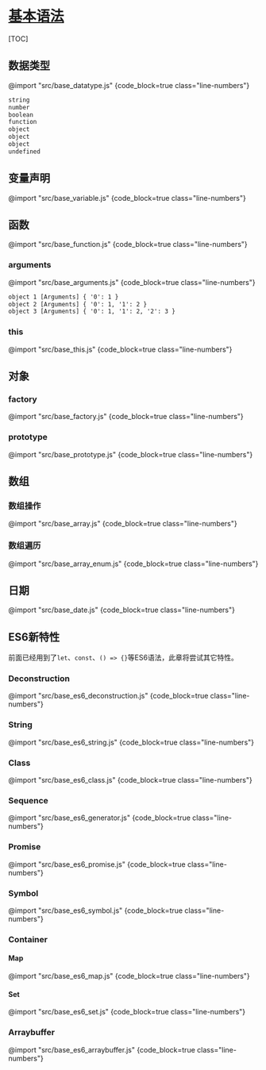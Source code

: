 <link rel="stylesheet" href="https://zhmhbest.gitee.io/hellomathematics/style/index.css">
<script src="https://zhmhbest.gitee.io/hellomathematics/style/index.js"></script>

# [基本语法](./index.html)

[TOC]

## 数据类型

@import "src/base_datatype.js" {code_block=true class="line-numbers"}

```txt
string
number
boolean
function
object
object
object
undefined
```

## 变量声明

@import "src/base_variable.js" {code_block=true class="line-numbers"}

## 函数

@import "src/base_function.js" {code_block=true class="line-numbers"}

### arguments

@import "src/base_arguments.js" {code_block=true class="line-numbers"}

```txt
object 1 [Arguments] { '0': 1 }
object 2 [Arguments] { '0': 1, '1': 2 }
object 3 [Arguments] { '0': 1, '1': 2, '2': 3 }
```

### this

@import "src/base_this.js" {code_block=true class="line-numbers"}

## 对象

### factory

@import "src/base_factory.js" {code_block=true class="line-numbers"}

### prototype

@import "src/base_prototype.js" {code_block=true class="line-numbers"}

## 数组

### 数组操作

@import "src/base_array.js" {code_block=true class="line-numbers"}

### 数组遍历

@import "src/base_array_enum.js" {code_block=true class="line-numbers"}

## 日期

@import "src/base_date.js" {code_block=true class="line-numbers"}

## ES6新特性

前面已经用到了`let`、`const`、`() => {}`等ES6语法，此章将尝试其它特性。

### Deconstruction

@import "src/base_es6_deconstruction.js" {code_block=true class="line-numbers"}

### String

@import "src/base_es6_string.js" {code_block=true class="line-numbers"}

### Class

@import "src/base_es6_class.js" {code_block=true class="line-numbers"}

### Sequence

@import "src/base_es6_generator.js" {code_block=true class="line-numbers"}

### Promise

@import "src/base_es6_promise.js" {code_block=true class="line-numbers"}

### Symbol

@import "src/base_es6_symbol.js" {code_block=true class="line-numbers"}

### Container

#### Map

@import "src/base_es6_map.js" {code_block=true class="line-numbers"}

#### Set

@import "src/base_es6_set.js" {code_block=true class="line-numbers"}

### Arraybuffer

@import "src/base_es6_arraybuffer.js" {code_block=true class="line-numbers"}
